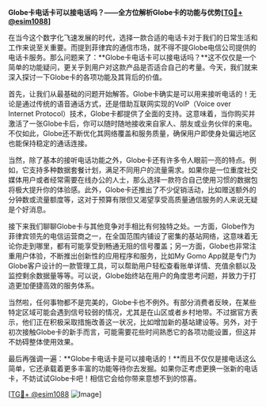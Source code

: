 **Globe卡电话卡可以接电话吗？——全方位解析Globe卡的功能与优势[[TG💪+ @esim1088](https://t.me/s/esim1088)]**

在当今这个数字化飞速发展的时代，选择一款合适的电话卡对于我们的日常生活和工作来说至关重要。而提到菲律宾的通信市场，就不得不提Globe电信公司提供的电话卡服务。那么问题来了：**Globe卡电话卡可以接电话吗？**这不仅仅是一个简单的功能疑问，更关乎到用户对这款产品是否适合自己的考量。今天，我们就来深入探讨一下Globe卡的各项功能及其背后的价值。

首先，让我们从最基础的问题开始解答。Globe卡确实是可以用来接听电话的！无论是通过传统的语音通话方式，还是借助互联网实现的VoIP（Voice over Internet Protocol）技术，Globe卡都提供了全面的支持。这意味着，当你购买并激活了一张Globe卡后，你可以随时随地接收来自家人、朋友或业务伙伴的来电。不仅如此，Globe还不断优化其网络覆盖和服务质量，确保用户即使身处偏远地区也能保持稳定的通话连接。

当然，除了基本的接听电话功能之外，Globe卡还有许多令人眼前一亮的特点。例如，它支持多种数据套餐计划，满足不同用户的流量需求。如果你是一位重度社交媒体用户或者经常需要在线办公的人士，那么选择一款符合自己使用习惯的数据包将极大提升你的体验感。此外，Globe卡还推出了不少促销活动，比如赠送额外的分钟数或流量额度等，这对于预算有限但又渴望享受高质量通信服务的人来说无疑是个好消息。

接下来我们聊聊Globe卡与其他竞争对手相比有何独特之处。一方面，Globe作为菲律宾领先的电信运营商之一，在全国范围内铺设了密集的基站网络，这意味着无论你走到哪里，都有可能享受到畅通无阻的信号覆盖；另一方面，Globe也非常注重用户体验，不断推出创新性的应用程序和服务，比如My Gomo App就是专门为Globe客户设计的一款管理工具，可以帮助用户轻松查看账单详情、充值余额以及监控剩余数据量等等。可以说，Globe始终站在用户的角度思考问题，并致力于打造更加便捷高效的服务体系。

当然啦，任何事物都不是完美的，Globe卡也不例外。有部分消费者反映，在某些特定区域可能会遇到信号较弱的情况，尤其是在山区或者乡村地带。不过据官方表示，他们正在积极采取措施改善这一状况，比如增加新的基站建设等。另外，对于初次接触Globe卡的新手而言，可能需要花些时间熟悉它的各项功能设置，但这并不妨碍整体使用效果。

最后再强调一遍：**Globe卡电话卡是可以接电话的！**而且不仅仅是接电话这么简单，它还承载着更多丰富的功能等待你去发掘。如果你正考虑更换一张新的电话卡，不妨试试Globe卡吧！相信它会给你带来意想不到的惊喜。

[[TG💪+ @esim1088](https://t.me/s/esim1088) ![Image](https://i.postimg.cc/4NQfJmqS/Snipaste-2025-05-13-00-14-12.png)]